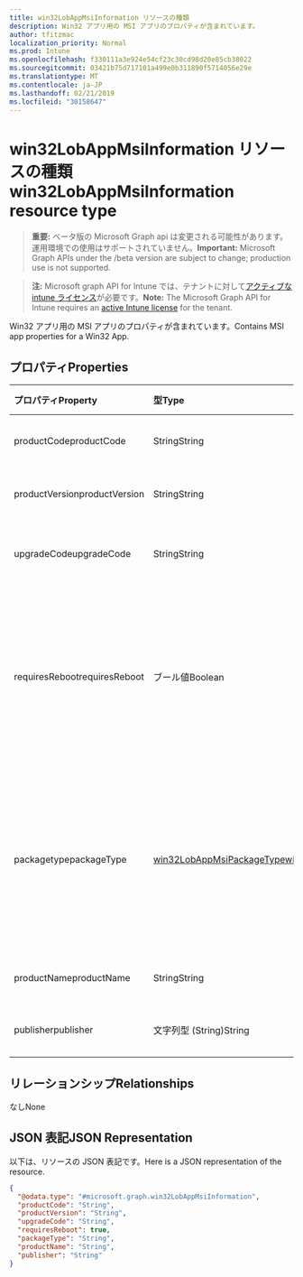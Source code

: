 ```yaml
---
title: win32LobAppMsiInformation リソースの種類
description: Win32 アプリ用の MSI アプリのプロパティが含まれています。
author: tfitzmac
localization_priority: Normal
ms.prod: Intune
ms.openlocfilehash: f330111a3e924e54cf23c30cd98d20e85cb38022
ms.sourcegitcommit: 03421b75d717101a499e0b311890f5714056e29e
ms.translationtype: MT
ms.contentlocale: ja-JP
ms.lasthandoff: 02/21/2019
ms.locfileid: "30158647"
---
```

# <a name="win32lobappmsiinformation-resource-type"></a><span data-ttu-id="242a8-103">win32LobAppMsiInformation リソースの種類</span><span class="sxs-lookup"><span data-stu-id="242a8-103">win32LobAppMsiInformation resource type</span></span>

> <span data-ttu-id="242a8-104">**重要:** ベータ版の Microsoft Graph api は変更される可能性があります。運用環境での使用はサポートされていません。</span><span class="sxs-lookup"><span data-stu-id="242a8-104">**Important:** Microsoft Graph APIs under the /beta version are subject to change; production use is not supported.</span></span>

> <span data-ttu-id="242a8-105">**注:** Microsoft graph API for Intune では、テナントに対して[アクティブな intune ライセンス](https://go.microsoft.com/fwlink/?linkid=839381)が必要です。</span><span class="sxs-lookup"><span data-stu-id="242a8-105">**Note:** The Microsoft Graph API for Intune requires an [active Intune license](https://go.microsoft.com/fwlink/?linkid=839381) for the tenant.</span></span>

<span data-ttu-id="242a8-106">Win32 アプリ用の MSI アプリのプロパティが含まれています。</span><span class="sxs-lookup"><span data-stu-id="242a8-106">Contains MSI app properties for a Win32 App.</span></span>

## <a name="properties"></a><span data-ttu-id="242a8-107">プロパティ</span><span class="sxs-lookup"><span data-stu-id="242a8-107">Properties</span></span>
|<span data-ttu-id="242a8-108">プロパティ</span><span class="sxs-lookup"><span data-stu-id="242a8-108">Property</span></span>|<span data-ttu-id="242a8-109">型</span><span class="sxs-lookup"><span data-stu-id="242a8-109">Type</span></span>|<span data-ttu-id="242a8-110">説明</span><span class="sxs-lookup"><span data-stu-id="242a8-110">Description</span></span>|
|:---|:---|:---|
|<span data-ttu-id="242a8-111">productCode</span><span class="sxs-lookup"><span data-stu-id="242a8-111">productCode</span></span>|<span data-ttu-id="242a8-112">String</span><span class="sxs-lookup"><span data-stu-id="242a8-112">String</span></span>|<span data-ttu-id="242a8-113">MSI 製品コード。</span><span class="sxs-lookup"><span data-stu-id="242a8-113">The MSI product code.</span></span>|
|<span data-ttu-id="242a8-114">productVersion</span><span class="sxs-lookup"><span data-stu-id="242a8-114">productVersion</span></span>|<span data-ttu-id="242a8-115">String</span><span class="sxs-lookup"><span data-stu-id="242a8-115">String</span></span>|<span data-ttu-id="242a8-116">MSI 製品バージョン。</span><span class="sxs-lookup"><span data-stu-id="242a8-116">The MSI product version.</span></span>|
|<span data-ttu-id="242a8-117">upgradeCode</span><span class="sxs-lookup"><span data-stu-id="242a8-117">upgradeCode</span></span>|<span data-ttu-id="242a8-118">String</span><span class="sxs-lookup"><span data-stu-id="242a8-118">String</span></span>|<span data-ttu-id="242a8-119">MSI アップグレードコード。</span><span class="sxs-lookup"><span data-stu-id="242a8-119">The MSI upgrade code.</span></span>|
|<span data-ttu-id="242a8-120">requiresReboot</span><span class="sxs-lookup"><span data-stu-id="242a8-120">requiresReboot</span></span>|<span data-ttu-id="242a8-121">ブール値</span><span class="sxs-lookup"><span data-stu-id="242a8-121">Boolean</span></span>|<span data-ttu-id="242a8-122">MSI アプリがインストールを完了するためにコンピューターを再起動する必要があるかどうか。</span><span class="sxs-lookup"><span data-stu-id="242a8-122">Whether the MSI app requires the machine to reboot to complete installation.</span></span>|
|<span data-ttu-id="242a8-123">packagetype</span><span class="sxs-lookup"><span data-stu-id="242a8-123">packageType</span></span>|[<span data-ttu-id="242a8-124">win32LobAppMsiPackageType</span><span class="sxs-lookup"><span data-stu-id="242a8-124">win32LobAppMsiPackageType</span></span>](../resources/intune-apps-win32lobappmsipackagetype.md)|<span data-ttu-id="242a8-125">MSI パッケージの種類。</span><span class="sxs-lookup"><span data-stu-id="242a8-125">The MSI package type.</span></span> <span data-ttu-id="242a8-126">可能な値は `perMachine`、`perUser`、`dualPurpose` です。</span><span class="sxs-lookup"><span data-stu-id="242a8-126">Possible values are: `perMachine`, `perUser`, `dualPurpose`.</span></span>|
|<span data-ttu-id="242a8-127">productName</span><span class="sxs-lookup"><span data-stu-id="242a8-127">productName</span></span>|<span data-ttu-id="242a8-128">String</span><span class="sxs-lookup"><span data-stu-id="242a8-128">String</span></span>|<span data-ttu-id="242a8-129">MSI 製品名。</span><span class="sxs-lookup"><span data-stu-id="242a8-129">The MSI product name.</span></span>|
|<span data-ttu-id="242a8-130">publisher</span><span class="sxs-lookup"><span data-stu-id="242a8-130">publisher</span></span>|<span data-ttu-id="242a8-131">文字列型 (String)</span><span class="sxs-lookup"><span data-stu-id="242a8-131">String</span></span>|<span data-ttu-id="242a8-132">MSI パブリッシャー。</span><span class="sxs-lookup"><span data-stu-id="242a8-132">The MSI publisher.</span></span>|

## <a name="relationships"></a><span data-ttu-id="242a8-133">リレーションシップ</span><span class="sxs-lookup"><span data-stu-id="242a8-133">Relationships</span></span>
<span data-ttu-id="242a8-134">なし</span><span class="sxs-lookup"><span data-stu-id="242a8-134">None</span></span>

## <a name="json-representation"></a><span data-ttu-id="242a8-135">JSON 表記</span><span class="sxs-lookup"><span data-stu-id="242a8-135">JSON Representation</span></span>
<span data-ttu-id="242a8-136">以下は、リソースの JSON 表記です。</span><span class="sxs-lookup"><span data-stu-id="242a8-136">Here is a JSON representation of the resource.</span></span>
<!-- {
  "blockType": "resource",
  "@odata.type": "microsoft.graph.win32LobAppMsiInformation"
}
-->
``` json
{
  "@odata.type": "#microsoft.graph.win32LobAppMsiInformation",
  "productCode": "String",
  "productVersion": "String",
  "upgradeCode": "String",
  "requiresReboot": true,
  "packageType": "String",
  "productName": "String",
  "publisher": "String"
}
```




